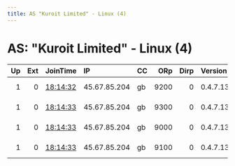 ```yaml
---
title: AS "Kuroit Limited" - Linux (4)
---
```


# AS: "Kuroit Limited" - Linux (4)

|   Up |   Ext | JoinTime                                                                                              | IP           | CC   |   ORp |   Dirp | Version   | Contact                  | Nickname   |   eFamMembers |
|-----:|------:|:------------------------------------------------------------------------------------------------------|:-------------|:-----|------:|-------:|:----------|:-------------------------|:-----------|--------------:|
|    1 |     0 | [18:14:32](https://nusenu.github.io/OrNetStats/w/relay/E182E6628B73826D9B1C60E8D41AFE68F8D17CA7.html) | 45.67.85.204 | gb   |  9200 |      0 | 0.4.7.13  | email:admin prsv.ch url: | prsv       |           127 |
|    1 |     0 | [18:14:33](https://nusenu.github.io/OrNetStats/w/relay/376C79E471027C09849B041203F3CA78E76C2AE2.html) | 45.67.85.204 | gb   |  9300 |      0 | 0.4.7.13  | email:admin prsv.ch url: | prsv       |           127 |
|    1 |     0 | [18:14:33](https://nusenu.github.io/OrNetStats/w/relay/95A20D0533BC04265164241793ABC7601799590E.html) | 45.67.85.204 | gb   |  9000 |      0 | 0.4.7.13  | email:admin prsv.ch url: | prsv       |           127 |
|    1 |     0 | [18:14:33](https://nusenu.github.io/OrNetStats/w/relay/9CE6086FB0682832EAD27F2482E48BFA36B15FAF.html) | 45.67.85.204 | gb   |  9100 |      0 | 0.4.7.13  | email:admin prsv.ch url: | prsv       |           127 |
